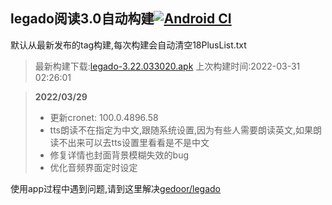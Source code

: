 ## legado阅读3.0自动构建[![Android CI](https://github.com/10bits/gedoor-Build/workflows/Android%20CI/badge.svg)](https://github.com/10bits/gedoor-Build/actions)

默认从最新发布的tag构建,每次构建会自动清空18PlusList.txt

> 最新构建下载:[legado-3.22.033020.apk](https://github.com/imgblz/gedoor-Build/releases/download/legado-3.22.033020/legado-3.22.033020.apk) 上次构建时间:2022-03-31 02:26:01
<!--start-->
> **2022/03/29**
> 
> * 更新cronet: 100.0.4896.58
> * tts朗读不在指定为中文,跟随系统设置,因为有些人需要朗读英文,如果朗读不出来可以去tts设置里看看是不是中文
> * 修复详情也封面背景模糊失效的bug
> * 优化音频界面定时设定
<!--end-->
  
使用app过程中遇到问题,请到这里解决[gedoor/legado](https://github.com/gedoor/legado/issues)

